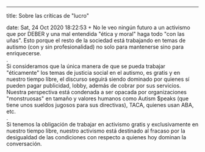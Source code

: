 ---

title: Sobre las críticas de "lucro"

date: Sat, 24 Oct 2020 18:22:53 +
No le veo ningún futuro a un activismo que por DEBER y una mal entendida "ética y moral" haga todo "con las uñas". Esto porque el resto de la sociedad está trabajando en temas de autismo (con y sin profesionalidad) no solo para mantenerse sino para enriquecerse.<br />.<br />Si consideramos que la única manera de que se pueda trabajar "éticamente" los temas de justicia social en el autismo, es gratis y en nuestro tiempo libre, el discurso seguirá siendo dominado por quienes sí pueden pagar publicidad, lobby, además de cobrar por sus servicios. Nuestra perspectiva está condenada a ser opacada por organizaciones "monstruosas" en tamaño y valores humanos como Autism $peaks (que tiene unos sueldos jugosos para sus directivas), TACA, quienes usan ABA, etc.<br />.<br />Si tenemos la obligación de trabajar en activismo gratis y exclusivamente en nuestro tiempo libre, nuestro activismo está destinado al fracaso por la desigualdad de las condiciones con respecto a quienes hoy dominan la conversación.


